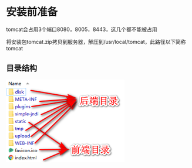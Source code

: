 # 安装前准备

tomcat会占用3个端口8080，8005，8443，这几个都不能被占用

将安装包tomcat.zip拷贝到服务器，解压到/usr/local/tomcat，此路径以下简称tomcat

## 目录结构

![](<../../.gitbook/assets/image (63).png>)





